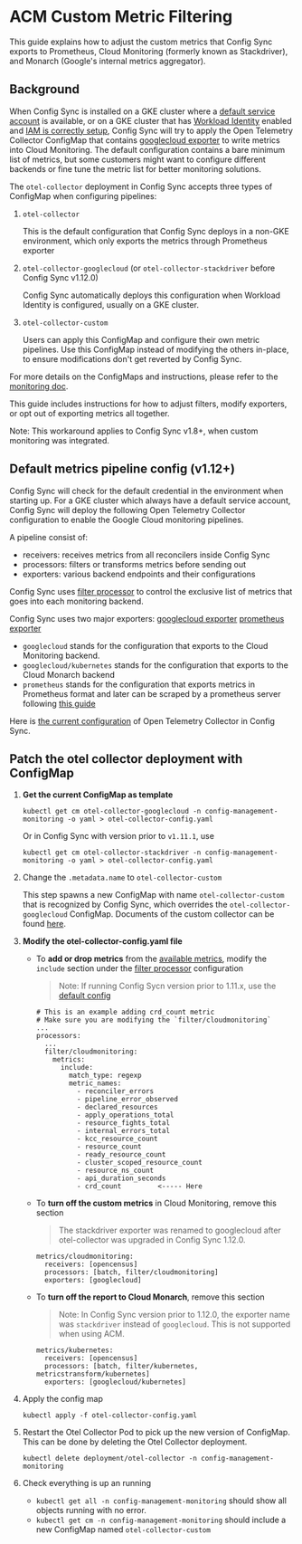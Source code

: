 # ACM Custom Metric Filtering

This guide explains how to adjust the custom metrics that Config Sync
exports to Prometheus, Cloud Monitoring (formerly known as Stackdriver), and
Monarch (Google's internal metrics aggregator).

## Background

When Config Sync is installed on a GKE cluster where a
[default service account](https://cloud.google.com/kubernetes-engine/docs/tutorials/authenticating-to-cloud-platform)
is available, or on a GKE cluster that has
[Workload Identity](https://cloud.google.com/kubernetes-engine/docs/how-to/workload-identity)
enabled and
[IAM is correctly setup](https://cloud.google.com/anthos-config-management/docs/how-to/monitoring-config-sync#custom-monitoring),
Config Sync will try to apply the Open Telemetry Collector ConfigMap that contains
[googlecloud exporter](https://github.com/open-telemetry/opentelemetry-collector-contrib/tree/main/exporter/googlecloudexporter)
to write metrics into Cloud Monitoring. The default configuration contains a
bare minimum list of metrics, but some customers might want to configure
different backends or fine tune the metric list for better monitoring solutions.

The `otel-collector` deployment in Config Sync accepts three types of ConfigMap
when configuring pipelines:

1. `otel-collector`

   This is the default configuration that Config Sync deploys in a non-GKE environment, which only exports the metrics through Prometheus exporter
2. `otel-collector-googlecloud` (or `otel-collector-stackdriver` before Config Sync v1.12.0)

   Config Sync automatically deploys this configuration when Workload Identity is configured, usually on a GKE cluster. 
3. `otel-collector-custom`

    Users can apply this ConfigMap and configure their own metric pipelines.
    Use this ConfigMap instead of modifying the others in-place, to ensure modifications don't get reverted by Config Sync.

For more details on the ConfigMaps and instructions, please refer to the [monitoring doc](https://cloud.google.com/anthos-config-management/docs/how-to/monitoring-config-sync).

This guide includes instructions for how to adjust filters, modify exporters, 
or opt out of exporting metrics all together.

Note: This workaround applies to Config Sync v1.8+, when custom monitoring
was integrated.

## Default metrics pipeline config (v1.12+)

Config Sync will check for the default credential in the environment when
starting up. For a GKE cluster which always have a default service account,
Config Sync will deploy the following Open Telemetry Collector configuration to
enable the Google Cloud monitoring pipelines.

A pipeline consist of:

-   receivers: receives metrics from all reconcilers inside Config Sync
-   processors: filters or transforms metrics before sending out
-   exporters: various backend endpoints and their configurations

Config Sync uses
[filter processor](https://github.com/open-telemetry/opentelemetry-collector-contrib/tree/main/processor/filterprocessor)
to control the exclusive list of metrics that goes into each monitoring backend.

Config Sync uses two major exporters: [googlecloud exporter](https://github.com/open-telemetry/opentelemetry-collector-contrib/tree/main/exporter/googlecloudexporter)
[prometheus exporter](https://github.com/open-telemetry/opentelemetry-collector-contrib/tree/main/exporter/prometheusexporter)

- `googlecloud` stands for the configuration that exports to the Cloud
Monitoring backend.
- `googlecloud/kubernetes` stands for the configuration that exports to the
Cloud Monarch backend
- `prometheus` stands for the configuration that exports metrics in Prometheus
format and later can be scraped by a prometheus server following [this guide](https://cloud.google.com/anthos-config-management/docs/how-to/monitoring-config-sync#prometheus)

Here is [the current configuration](https://github.com/GoogleContainerTools/kpt-config-sync/blob/main/pkg/metrics/otel.go#L38) of Open Telemetry Collector
in Config Sync.

## Patch the otel collector deployment with ConfigMap

1. **Get the current ConfigMap as template**

    ```
    kubectl get cm otel-collector-googlecloud -n config-management-monitoring -o yaml > otel-collector-config.yaml
    ```
    
    Or in Config Sync with version prior to `v1.11.1`, use
    
    ```
    kubectl get cm otel-collector-stackdriver -n config-management-monitoring -o yaml > otel-collector-config.yaml
    ```
1. Change the `.metadata.name` to `otel-collector-custom`

    This step spawns a new ConfigMap with name `otel-collector-custom` that is recognized by Config Sync, which overrides the `otel-collector-googlecloud` ConfigMap. Documents of the custom collector can be found [here](https://cloud.google.com/anthos-config-management/docs/how-to/monitoring-config-sync#custom-exporter). 

1. **Modify the otel-collector-config.yaml file**

    - To **add or drop metrics** from the
       [available metrics](https://cloud.google.com/anthos-config-management/docs/how-to/monitoring-config-sync#metrics),
       modify the `include` section under the
       [filter processor](https://github.com/open-telemetry/opentelemetry-collector-contrib/tree/main/processor/filterprocessor)
       configuration

       > Note: If running Config Sycn version prior to 1.11.x, use the
       [default config](https://github.com/tiffanny29631/kpt-config-sync/blob/main/pkg/metrics/otel.go#L38)

       ```
       # This is an example adding crd_count metric
       # Make sure you are modifying the `filter/cloudmonitoring`
       ...
       processors:
         ...
         filter/cloudmonitoring:
           metrics:
             include:
               match_type: regexp
               metric_names:
                 - reconciler_errors
                 - pipeline_error_observed
                 - declared_resources
                 - apply_operations_total
                 - resource_fights_total
                 - internal_errors_total
                 - kcc_resource_count
                 - resource_count
                 - ready_resource_count
                 - cluster_scoped_resource_count
                 - resource_ns_count
                 - api_duration_seconds
                 - crd_count         <----- Here
       ```

    - To **turn off the custom metrics** in Cloud Monitoring, remove this section

      > The stackdriver exporter was renamed to googlecloud after otel-collector was upgraded in Config Sync 1.12.0.

        ```
        metrics/cloudmonitoring:
          receivers: [opencensus]
          processors: [batch, filter/cloudmonitoring]
          exporters: [googlecloud]
        ```

    - To **turn off the report to Cloud Monarch**, remove this section

         > Note: In Config Sync version prior to 1.12.0, the exporter name was `stackdriver`
         instead of `googlecloud`. This is not supported when using ACM.

         ```
         metrics/kubernetes:
           receivers: [opencensus]
           processors: [batch, filter/kubernetes, metricstransform/kubernetes]
           exporters: [googlecloud/kubernetes]
         ```

1. Apply the config map

    ```
    kubectl apply -f otel-collector-config.yaml
    ```

1. Restart the Otel Collector Pod to pick up the new version of ConfigMap.
This can be done by deleting the Otel Collector deployment.

    ```
    kubectl delete deployment/otel-collector -n config-management-monitoring
    ```

1. Check everything is up an running
    
    - `kubectl get all -n config-management-monitoring` should show all objects running with no error.
    - `kubectl get cm -n config-management-monitoring` should include a new ConfigMap named `otel-collector-custom`
